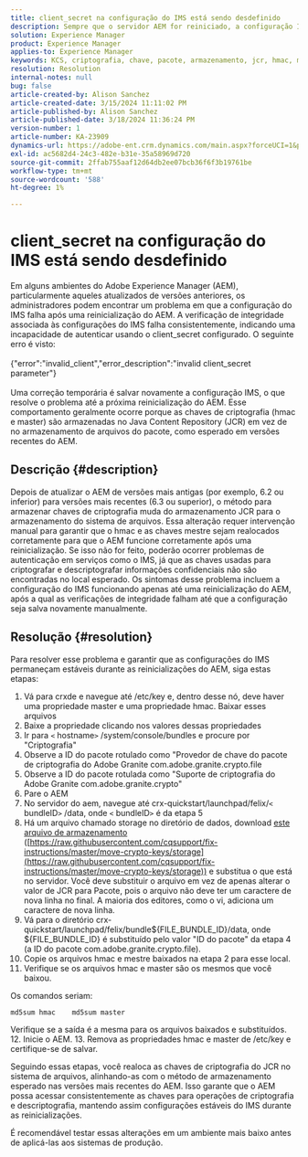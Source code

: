 ```yaml
---
title: client_secret na configuração do IMS está sendo desdefinido
description: Sempre que o servidor AEM for reiniciado, a configuração IMS deixará de funcionar e o usuário terá que entrar na configuração e salvá-la novamente.
solution: Experience Manager
product: Experience Manager
applies-to: Experience Manager
keywords: KCS, criptografia, chave, pacote, armazenamento, jcr, hmac, mestre
resolution: Resolution
internal-notes: null
bug: false
article-created-by: Alison Sanchez
article-created-date: 3/15/2024 11:11:02 PM
article-published-by: Alison Sanchez
article-published-date: 3/18/2024 11:36:24 PM
version-number: 1
article-number: KA-23909
dynamics-url: https://adobe-ent.crm.dynamics.com/main.aspx?forceUCI=1&pagetype=entityrecord&etn=knowledgearticle&id=10374947-21e3-ee11-904c-6045bd006b25
exl-id: ac5682d4-24c3-482e-b31e-35a58969d720
source-git-commit: 2ffab755aaf12d64db2ee07bcb36f6f3b19761be
workflow-type: tm+mt
source-wordcount: '588'
ht-degree: 1%

---
```


# client_secret na configuração do IMS está sendo desdefinido


Em alguns ambientes do Adobe Experience Manager (AEM), particularmente aqueles atualizados de versões anteriores, os administradores podem encontrar um problema em que a configuração do IMS falha após uma reinicialização do AEM. A verificação de integridade associada às configurações do IMS falha consistentemente, indicando uma incapacidade de autenticar usando o client_secret configurado. O seguinte erro é visto:
<br><br>{&quot;error&quot;:&quot;invalid_client&quot;,&quot;error_description&quot;:&quot;invalid client_secret parameter&quot;}<br><br>
Uma correção temporária é salvar novamente a configuração IMS, o que resolve o problema até a próxima reinicialização do AEM. Esse comportamento geralmente ocorre porque as chaves de criptografia (hmac e master) são armazenadas no Java Content Repository (JCR) em vez de no armazenamento de arquivos do pacote, como esperado em versões recentes do AEM.

## Descrição {#description}


Depois de atualizar o AEM de versões mais antigas (por exemplo, 6.2 ou inferior) para versões mais recentes (6.3 ou superior), o método para armazenar chaves de criptografia muda do armazenamento JCR para o armazenamento do sistema de arquivos. Essa alteração requer intervenção manual para garantir que o hmac e as chaves mestre sejam realocados corretamente para que o AEM funcione corretamente após uma reinicialização. Se isso não for feito, poderão ocorrer problemas de autenticação em serviços como o IMS, já que as chaves usadas para criptografar e descriptografar informações confidenciais não são encontradas no local esperado. Os sintomas desse problema incluem a configuração do IMS funcionando apenas até uma reinicialização do AEM, após a qual as verificações de integridade falham até que a configuração seja salva novamente manualmente.


## Resolução {#resolution}


Para resolver esse problema e garantir que as configurações do IMS permaneçam estáveis durante as reinicializações do AEM, siga estas etapas:

1. Vá para crxde e navegue até /etc/key e, dentro desse nó, deve haver uma propriedade master e uma propriedade hmac. Baixar esses arquivos
2. Baixe a propriedade clicando nos valores dessas propriedades
3. Ir para `<` hostname`>` /system/console/bundles e procure por &quot;Criptografia&quot;
4. Observe a ID do pacote rotulado como &quot;Provedor de chave do pacote de criptografia do Adobe Granite com.adobe.granite.crypto.file
5. Observe a ID do pacote rotulada como &quot;Suporte de criptografia do Adobe Granite com.adobe.granite.crypto&quot;
6. Pare o AEM
7. No servidor do aem, navegue até crx-quickstart/launchpad/felix/`<` bundleID`>` /data, onde `<` bundleID`>`  é da etapa 5
8. Há um arquivo chamado storage no diretório de dados, download [este arquivo de armazenamento](https://raw.githubusercontent.com/cqsupport/fix-instructions/master/move-crypto-keys/storage) ([https://raw.githubusercontent.com/cqsupport/fix-instructions/master/move-crypto-keys/storage](https://raw.githubusercontent.com/cqsupport/fix-instructions/master/move-crypto-keys/storage)) e substitua o que está no servidor. Você deve substituir o arquivo em vez de apenas alterar o valor de JCR para Pacote, pois o arquivo não deve ter um caractere de nova linha no final. A maioria dos editores, como o vi, adiciona um caractere de nova linha.
9. Vá para o diretório crx-quickstart/launchpad/felix/bundle${FILE_BUNDLE_ID}/data, onde ${FILE_BUNDLE_ID} é substituído pelo valor &quot;ID do pacote&quot; da etapa 4 (a ID do pacote com.adobe.granite.crypto.file).
10. Copie os arquivos hmac e mestre baixados na etapa 2 para esse local.
11. Verifique se os arquivos hmac e master são os mesmos que você baixou.

   Os comandos seriam:




   ```
   md5sum hmac    md5sum master
   ```



   Verifique se a saída é a mesma para os arquivos baixados e substituídos.
12. Inicie o AEM.
13. Remova as propriedades hmac e master de /etc/key e certifique-se de salvar.


Seguindo essas etapas, você realoca as chaves de criptografia do JCR no sistema de arquivos, alinhando-as com o método de armazenamento esperado nas versões mais recentes do AEM. Isso garante que o AEM possa acessar consistentemente as chaves para operações de criptografia e descriptografia, mantendo assim configurações estáveis do IMS durante as reinicializações.

É recomendável testar essas alterações em um ambiente mais baixo antes de aplicá-las aos sistemas de produção.

